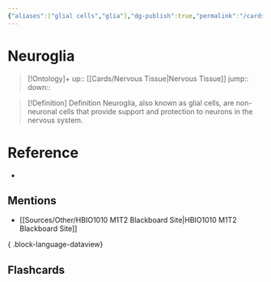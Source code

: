 ```yaml
---
{"aliases":["glial cells","glia"],"dg-publish":true,"permalink":"/cards/neuroglia/","dgPassFrontmatter":true}
---
```


# Neuroglia

> [!Ontology]+
> up:: [[Cards/Nervous Tissue\|Nervous Tissue]]
> jump::
> down:: 

> [!Definition] Definition
> Neuroglia, also known as glial cells, are non-neuronal cells that provide support and protection to neurons in the nervous system.

# Reference

- 

## Mentions

- [[Sources/Other/HBIO1010 M1T2 Blackboard Site\|HBIO1010 M1T2 Blackboard Site]]

{ .block-language-dataview}

## Flashcards